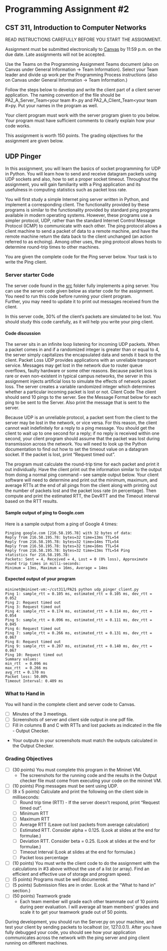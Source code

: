 # Programming Assignment #2
## CST 311, Introduction to Computer Networks

READ INSTRUCTIONS CAREFULLY BEFORE YOU START THE ASSIGNMENT.

Assignment must be submitted electronically to [Canvas](https://csumb.instructure.com/) by 11:59 p.m. on the due date.
Late assignments will not be accepted.

Use the Teams on the Programming Assignment Teams document (also on Canvas under General Information → Team Information).
Select your Team leader and divide up work per the Programming Process instructions (also on Canvas under General Information → Team Information.)

Follow the steps below to develop and write the client part of a client server application. 
The naming convention of the file should be PA2_A_Server_Team<your team #>.py and PA2_A_Client_Team<your team #>py. 
Put your names in the program as well. 

Your client program must work with the server program given to you below. 
Your program must have sufficient comments to clearly explain how your code works.

This assignment is worth 150 points. The grading objectives for the assignment are given below.


## UDP Pinger

In this assignment, you will learn the basics of socket programming for UDP in Python. 
You will learn how to send and receive datagram packets using UDP sockets and also, how to set a proper socket timeout.
Throughout the assignment, you will gain familiarity with a Ping application and its usefulness in computing statistics such as packet loss rate.

You will first study a simple Internet ping server written in Python, and implement a corresponding client. 
The functionality provided by these programs is similar to the functionality provided by standard ping programs available in modern operating systems. 
However, these programs use a simpler protocol, UDP, rather than the standard Internet Control Message Protocol (ICMP) to communicate with each other. 
The ping protocol allows a client machine to send a packet of data to a remote machine, and have the remote machine return the data back to the client unchanged (an action referred to as echoing). 
Among other uses, the ping protocol allows hosts to determine round-trip times to other machines.

You are given the complete code for the Ping server below. Your task is to write the Ping client.

### Server starter Code

The server code found in the [src](src) folder fully implements a ping server. 
You can use the server code given below as starter code for the assignment. 
You need to run this code before running your client program.  
Further, you may need to update it to print out messages received from the client.

In this server code, 30% of the client’s packets are simulated to be lost. 
You should study this code carefully, as it will help you write your ping client.


#### Code discussion

The server sits in an infinite loop listening for incoming UDP packets. When a packet comes in and if a randomized integer is greater than or equal to 4, the server simply capitalizes the encapsulated data and sends it back to the client.
Packet Loss
UDP provides applications with an unreliable transport service. Messages may get lost in the network due to router queue overflows, faulty hardware or some other reasons. Because packet loss is rare or even non-existent in typical campus networks, the server in this assignment injects artificial loss to simulate the effects of network packet loss. The server creates a variable randomized integer which determines whether a particular incoming packet is lost or not.
Client Code
The client should send 10 pings to the server. See the Message Format below for each ping to be sent to the Server. Also print the message that is sent to the server.

Because UDP is an unreliable protocol, a packet sent from the client to the server may be lost in the network, or vice versa. 
For this reason, the client cannot wait indefinitely for a reply to a ping message. 
You should get the client to wait up to one second for a reply; if no reply is received within one second, your client program should assume that the packet was lost during transmission across the network. 
You will need to look up the Python documentation to find out how to set the timeout value on a datagram socket. 
If the packet is lost, print “Request timed out”.

The program must calculate the round-trip time for each packet and print it out individually. 
Have the client print out the information similar to the output from doing a normal ping command – see sample output below. 
Your client software will need to determine and print out the minimum, maximum, and average RTTs at the end of all pings from the client along with printing out the number of packets lost and the packet loss rate (in percentage). 
Then compute and print the estimated RTT, the DevRTT and the Timeout interval based on the RTT results.

#### Sample output of ping to Google.com

Here is a sample output from a ping of Google 4 times:

```shell
Pinging google.com [216.58.195.78] with 32 bytes of data:
Reply from 216.58.195.78: bytes=32 time=13ms TTL=54
Reply from 216.58.195.78: bytes=32 time=14ms TTL=54
Reply from 216.58.195.78: bytes=32 time=16ms TTL=54
Reply from 216.58.195.78: bytes=32 time=13ms TTL=54 Ping
statistics for 216.58.195.78:
Packets: Sent = 4, Received = 4, Lost = 0 (0% loss), Approximate
round trip times in milli-seconds:
Minimum = 13ms, Maximum = 16ms, Average = 14ms
```

#### Expected output of your program

```shell
mininet@mininet-vm:~/cst311/PA2$ python udp_pinger_client.py
Ping 1: sample_rtt = 0.105 ms, estimated_rtt = 0.105 ms, dev_rtt = 0.052
Ping 2: Request timed out
Ping 3: Request timed out
Ping 4: sample_rtt = 0.174 ms, estimated_rtt = 0.114 ms, dev_rtt = 0.054
Ping 5: sample_rtt = 0.096 ms, estimated_rtt = 0.111 ms, dev_rtt = 0.045
Ping 6: Request timed out
Ping 7: sample_rtt = 0.266 ms, estimated_rtt = 0.131 ms, dev_rtt = 0.067
Ping 8: Request timed out
Ping 9: sample_rtt = 0.207 ms, estimated_rtt = 0.140 ms, dev_rtt = 0.067
Ping 10: Request timed out
Summary values:
min_rtt  = 0.096 ms
max_rtt  = 0.266 ms
avg_rtt = 0.170 ms
Packet loss: 50.00%
Timeout Interval: 0.409 ms
```

### What to Hand in

You will hand in the complete client and server code to Canvas.
- [ ] Minutes of the 3 meetings.
- [ ] Screenshots of server and client side output in one pdf file.
- [ ] Fill in columns B and C with RTTs and lost packets as indicated in the file - Output Checker. 
- Your outputs in your screenshots must match the outputs calculated in the Output Checker.

### Grading Objectives
- [ ] (30 points) You must complete this program in the Mininet VM. 
  - The screenshots for the running code and the results in the Output checker file must come from executing your code on the mininet VM.
- [ ] (10 points) Ping messages must be sent using UDP.
- [ ] (8 x 5 points) Calculate and print the following on the client side in milliseconds:
  - [ ] Round trip time (RTT) - If the server doesn’t respond, print “Request timed out”.
  - [ ] Minimum RTT
  - [ ] Maximum RTT
  - [ ] Average RTT (Leave out lost packets from average calculation)
  - [ ] Estimated RTT. Consider alpha = 0.125. (Look at slides at the end for formulae.)
  - [ ] Deviation RTT. Consider beta = 0.25. (Look at slides at the end for formulae.)
  - [ ] Timeout Interval (Look at slides at the end for formulae.)
  - [ ] Packet loss percentage
- [ ] (10 points) You must write the client code to do the assignment with the calculations in #3 above without the use of a list (or array). Find an efficient and effective use of storage and program speed.
- [ ] (5 points) Programs must be well documented.
- [ ] (5 points) Submission files are in order. (Look at the “What to hand in” section.)
- [ ] (50 points) Teamwork grade
  - Each team member will grade each other teammate out of 10 points during peer evaluation. 
  I will average all team members’ grades and scale it to get your teamwork grade out of 50 points. 
  

During development, you should run the Server.py on your machine, and test your client by sending packets to localhost (or, 127.0.0.1). After you have fully debugged your code, you should see how your application communicates across the network with the ping server and ping client running on different machines.


